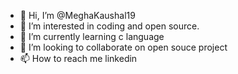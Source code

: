 - 👋 Hi, I’m @MeghaKaushal19
- 👀 I’m interested in coding and open source.
- 🌱 I’m currently learning c language
- 💞️ I’m looking to collaborate on open souce project
- 📫 How to reach me linkedin 


<!---
MeghaKaushal19/MeghaKaushal19 is a ✨ special ✨ repository because its `README.md` (this file) appears on your GitHub profile.
You can click the Preview link to take a look at your changes.
--->

